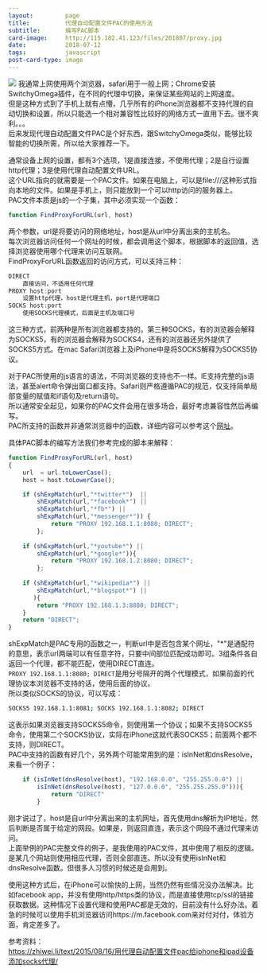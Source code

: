 ```yaml
---
layout:         page
title:          代理自动配置文件PAC的使用方法
subtitle:      	编写PAC脚本
card-image:		http://115.182.41.123/files/201807/proxy.jpg
date:           2018-07-12
tags:           javascript
post-card-type: image
---
```

![](http://115.182.41.123/files/201807/proxy.jpg)
我通常上网使用两个浏览器，safari用于一般上网；Chrome安装SwitchyOmega插件，在不同的代理中切换，来保证某些网站的上网速度。  
但是这种方式到了手机上就有点懵，几乎所有的iPhone浏览器都不支持代理的自动切换和设置，所以只能选一个相对兼容性比较好的网络方式一直用下去。很不爽利。。。  
后来发现代理自动配置文件PAC是个好东西，跟SwitchyOmega类似，能够比较智能的切换所需，所以给大家推荐一下。  

通常设备上网的设置，都有3个选项，1是直接连接，不使用代理；2是自行设置http代理；3是使用代理自动配置文件URL。  
这个URL指向的就需要是一个PAC文件。如果在电脑上，可以是file:///这种形式指向本地的文件。如果是手机上，则只能放到一个可以http访问的服务器上。  
PAC文件本质是js的一个子集，其中必须实现一个函数：
```js
function FindProxyForURL(url, host)
```
两个参数，url是将要访问的网络地址，host是从url中分离出来的主机名。  
每次浏览器访问任何一个网址的时候，都会调用这个脚本，根据脚本的返回值，选择浏览器使用哪个代理来访问互联网。  
FindProxyForURL函数返回的访问方式，可以支持三种：  
```js
DIRECT
	直接访问，不适用任何代理
PROXY host:port
	设置http代理，host是代理主机，port是代理端口
SOCKS host:port
	使用SOCKS代理模式，后面是主机及端口号
```
这三种方式，前两种是所有浏览器都支持的。第三种SOCKS，有的浏览器会解释为SOCKS5，有的浏览器会解释为SOCKS4，还有的浏览器还另外提供了SOCKS5方式。在mac Safari浏览器上及iPhone中是将SOCKS解释为SOCKS5协议。  

对于PAC所使用的js语言的语法，不同浏览器的支持也不一样。IE支持完整的js语法，甚至alert命令弹出窗口都支持。Safari则严格遵循PAC的规范，仅支持简单局部变量的赋值和if语句及return语句。  
所以通常安全起见，如果你的PAC文件会用在很多场合，最好考虑兼容性然后再编写。  
PAC所支持的函数并非通常浏览器中的函数，详细内容可以参考这个[网址](http://findproxyforurl.com/pac-functions/)。

具体PAC脚本的编写方法我们参考完成的脚本来解释：  
```js
function FindProxyForURL(url, host)
{
    url  = url.toLowerCase();
    host = host.toLowerCase();

    if (shExpMatch(url,"*twitter*")  ||
        shExpMatch(url,"*facebook*") ||
        shExpMatch(url,"*fb*") ||
        shExpMatch(url,"*messenger*")) {
	        return "PROXY 192.168.1.1:8080; DIRECT";
		};
	
    if (shExpMatch(url,"*youtube*") ||
        shExpMatch(url,"*google*")){
	        return "PROXY 192.168.1.2:8080; DIRECT";
		};
		
    if (shExpMatch(url,"*wikipedia*") ||
        shExpMatch(url,"*blogspot*") ||
       ){
        return "PROXY 192.168.1.3:8080; DIRECT";
    }
    return "DIRECT";
}
```

shExpMatch是PAC专用的函数之一，判断url中是否包含某个网址，"*"是通配符的意思，表示url两端可以有任意字符，只要中间部位匹配成功即可。3组条件各自返回一个代理，都不能匹配，使用DIRECT直连。  
`PROXY 192.168.1.1:8080; DIRECT`是用分号隔开的两个代理模式，如果前面的代理协议本浏览器不支持的话，使用后面的协议。  
所以类似SOCKS的协议，可以写成：  
```bash
SOCKS5 192.168.1.1:8081; SOCKS 192.168.1.1:8082; DIRECT
```
这表示如果浏览器支持SOCKS5命令，则使用第一个协议；如果不支持SOCKS5命令，使用第二个SOCKS协议，实际在iPhone这就代表SOCKS5；前面两个都不支持，则DIRECT。  
PAC中支持的函数有好几个，另外两个可能常用到的是：isInNet和dnsResolve，来看一个例子：  
```js
	if (isInNet(dnsResolve(host), "192.168.0.0", "255.255.0.0") ||
        isInNet(dnsResolve(host), "127.0.0.0", "255.255.255.0"))){
			return "DIRECT"
		}
```
刚才说过了，host是自url中分离出来的主机网址，首先使用dns解析为IP地址，然后判断是否属于给定的网段。如果是，则返回直连，表示这个网段不通过代理来访问。  
上面举例的PAC完整文件的例子，是我使用的PAC文件，其中使用了相反的逻辑。是某几个网站则使用相应代理，否则全部直连。所以没有使用isInNet和dnsResolve函数。但很多人习惯的时候还是会用到。  

使用这种方式后，在iPhone可以愉快的上网，当然仍然有些情况没办法解决。比如facebook app，并没有使用http/https类的协议，而是直接使用tcp/ssl的链接获取数据。这种情况下设置代理和使用PAC都是无效的，目前没有什么好办法。着急的时候可以使用手机浏览器访问https://m.facebook.com来对付对付，体验方面，肯定差多了。  

参考资料：  
<https://zhiwei.li/text/2015/08/16/用代理自动配置文件pac给iphone和ipad设备添加socks代理/>


